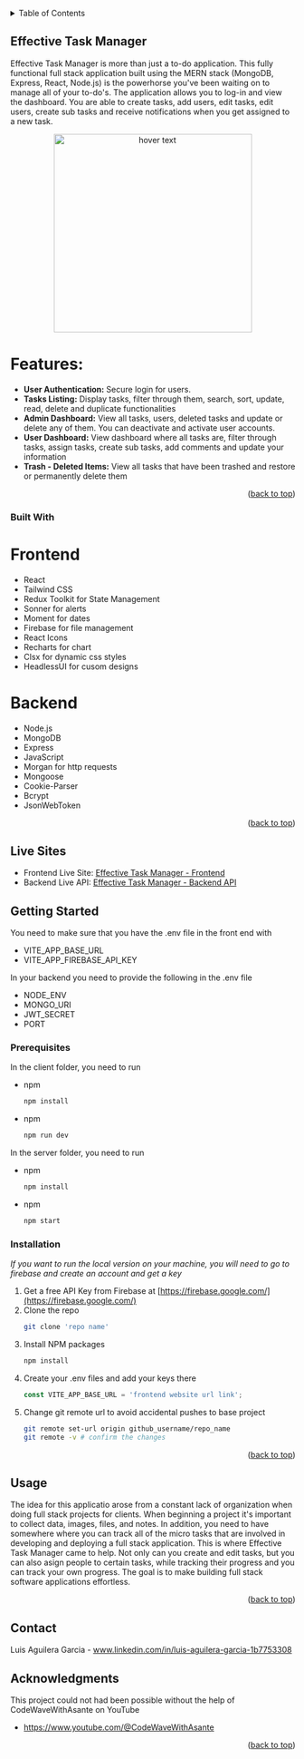 <!-- Improved compatibility of back to top link: See: https://github.com/othneildrew/Best-README-Template/pull/73 -->
<a id="readme-top"></a>

<!-- TABLE OF CONTENTS -->
<details>
  <summary>Table of Contents</summary>
  <ol>
    <li>
      <a href="#about-the-project">About The Project</a>
      <ul>
        <li><a href="#built-with">Built With</a></li>
      </ul>
    </li>
    <li>
      <a href="#getting-started">Getting Started</a>
      <ul>
        <li><a href="#prerequisites">Prerequisites</a></li>
        <li><a href="#installation">Installation</a></li>
      </ul>
    </li>
    <li><a href="#usage">Usage</a></li>
    <li><a href="#contact">Contact</a></li>
    <li><a href="#acknowledgments">Acknowledgments</a></li>
  </ol>
</details>

<!-- ABOUT THE PROJECT -->
## Effective Task Manager

Effective Task Manager is more than just a to-do application. This fully functional full stack application built using the MERN stack (MongoDB, Express, React, Node.js) is the powerhorse you've been waiting on to manage all of your to-do's. The application allows you to log-in and view the dashboard. You are able to create tasks, add users, edit tasks, edit users, create sub tasks and receive notifications when you get assigned to a new task. 

<p align="center">
  <img src="https://i.postimg.cc/VkBXQW2b/taskmanagerperscholas.png" width="350" title="hover text">
</p>

# Features:

* <b>User Authentication:</b> Secure login for users. 
* <b>Tasks Listing:</b> Display tasks, filter through them, search, sort, update, read, delete and duplicate functionalities
* <b>Admin Dashboard:</b> View all tasks, users, deleted tasks and update or delete any of them. You can deactivate and activate user accounts. 
* <b>User Dashboard:</b> View dashboard where all tasks are, filter through tasks, assign tasks, create sub tasks, add comments and update your information
* <b>Trash - Deleted Items:</b> View all tasks that have been trashed and restore or permanently delete them

<p align="right">(<a href="#readme-top">back to top</a>)</p>


### Built With

# Frontend

* React
* Tailwind CSS
* Redux Toolkit for State Management 
* Sonner for alerts 
* Moment for dates
* Firebase for file management 
* React Icons
* Recharts for chart
* Clsx for dynamic css styles
* HeadlessUI for cusom designs

# Backend

* Node.js
* MongoDB
* Express
* JavaScript
* Morgan for http requests 
* Mongoose 
* Cookie-Parser
* Bcrypt
* JsonWebToken


<p align="right">(<a href="#readme-top">back to top</a>)</p>


## Live Sites 

* Frontend Live Site: <a href="https://mern-perscholas-capstone-taskmanager.netlify.app/">Effective Task Manager - Frontend</a>
* Backend Live API: <a href="https://perscholascapstonebackend.onrender.com/"> Effective Task Manager - Backend API</a>

<!-- GETTING STARTED -->
## Getting Started

You need to make sure that you have the .env file in the front end with
  * VITE_APP_BASE_URL
  * VITE_APP_FIREBASE_API_KEY

In your backend you need to provide the following in the .env file 
  * NODE_ENV
  * MONGO_URI
  * JWT_SECRET
  * PORT

### Prerequisites

In the client folder, you need to run
* npm
  ```sh
  npm install
  ```
* npm
  ```sh
  npm run dev
  ```

In the server folder, you need to run
* npm
  ```sh
  npm install
  ```
* npm
  ```sh
  npm start
  ```


### Installation

_If you want to run the local version on your machine, you will need to go to firebase and create an account and get a key_

1. Get a free API Key from Firebase at [https://firebase.google.com/](https://firebase.google.com/)
2. Clone the repo
   ```sh
   git clone 'repo name'
   ```
3. Install NPM packages
   ```sh
   npm install
   ```
4. Create your .env files and add your keys there
   ```js
   const VITE_APP_BASE_URL = 'frontend website url link';
   ```
5. Change git remote url to avoid accidental pushes to base project
   ```sh
   git remote set-url origin github_username/repo_name
   git remote -v # confirm the changes
   ```

<p align="right">(<a href="#readme-top">back to top</a>)</p>



<!-- USAGE EXAMPLES -->
## Usage

The idea for this applicatio arose from a constant lack of organization when doing full stack projects for clients. When beginning a project it's important to collect data, images, files, and notes. In addition, you need to have somewhere where you can track all of the micro tasks that are involved in developing and deploying a full stack application. This is where Effective Task Manager came to help. Not only can you create and edit tasks, but you can also asign people to certain tasks, while tracking their progress and you can track your own progress. The goal is to make building full stack software applications effortless. 

<p align="right">(<a href="#readme-top">back to top</a>)</p>

<!-- CONTACT -->
## Contact

Luis Aguilera Garcia - www.linkedin.com/in/luis-aguilera-garcia-1b7753308

<!-- ACKNOWLEDGMENTS -->
## Acknowledgments

This project could not had been possible without the help of CodeWaveWithAsante on YouTube

* https://www.youtube.com/@CodeWaveWithAsante 

<p align="right">(<a href="#readme-top">back to top</a>)</p>
